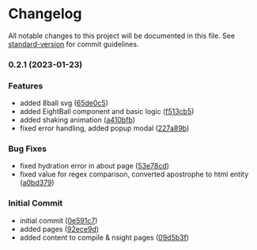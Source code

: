 # Changelog

All notable changes to this project will be documented in this file. See [standard-version](https://github.com/conventional-changelog/standard-version) for commit guidelines.

### 0.2.1 (2023-01-23)

### Features

- added 8ball svg ([65de0c5](https://github.com/MahoMuri/ins8ball/commit/65de0c5e79094b1ae5ed9af2e9b40fe09d01932e))
- added EightBall component and basic logic ([f513cb5](https://github.com/MahoMuri/ins8ball/commit/f513cb53179896fc044dee62f2cd4c4bb31dd1fd))
- added shaking animation ([a410bfb](https://github.com/MahoMuri/ins8ball/commit/a410bfb1ea4ae282e0cc02c7b268288532bdeb3a))
- fixed error handling, added popup modal ([227a89b](https://github.com/MahoMuri/ins8ball/commit/227a89b8c7659935980cab43f0e68b416238989a))

### Bug Fixes

- fixed hydration error in about page ([53e78cd](https://github.com/MahoMuri/ins8ball/commit/53e78cd16c2853946b1d4927e2ac521c1d37682c))
- fixed value for regex comparison, converted apostrophe to html entity ([a0bd379](https://github.com/MahoMuri/ins8ball/commit/a0bd379acf0d60be6fbf9e5027bb1e0efc3e6db1))

### Initial Commit

- initial commit ([0e591c7](https://github.com/MahoMuri/ins8ball/commit/0e591c7))
- added pages ([92ece9d](https://github.com/MahoMuri/ins8ball/commit/92ece9d))
- added content to compile & nsight pages ([09d5b3f](https://github.com/MahoMuri/ins8ball/commit/09d5b3f))
